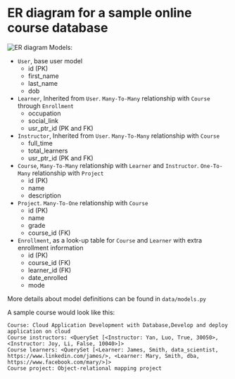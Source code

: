 # ER diagram for a sample online course database
![ER diagram](https://github.com/ibm-developer-skills-network/gwmom-cad7-django-orm/blob/master/images/orm.png)
Models:
- `User`, base user model
    * id (PK)
    * first_name
    * last_name
    * dob
- `Learner`, Inherited from `User`. `Many-To-Many` relationship 
with `Course` through `Enrollment`
    * occupation
    * social_link
    * usr_ptr_id (PK and FK)
- `Instructor`, Inherited from `User`. `Many-To-Many` relationship 
with `Course`
    * full_time
    * total_learners
    * usr_ptr_id (PK and FK)
- `Course`, `Many-To-Many` relationship with `Learner` and 
`Instructor`. `One-To-Many` relationship with `Project`
    * id (PK)
    * name
    * description
- `Project`. `Many-To-One` relationship with `Course`
    * id (PK)
    * name
    * grade
    * course_id (FK)
- `Enrollment`, as a look-up table for `Course` and `Learner` with
extra enrollment information
    * id (PK)
    * course_id (FK)
    * learner_id (FK)
    * date_enrolled
    * mode

More details about model definitions can be found in `data/models.py`

A sample course would look like this:
```
Course: Cloud Application Development with Database,Develop and deploy application on cloud
Course instructors: <QuerySet [<Instructor: Yan, Luo, True, 30050>, <Instructor: Joy, Li, False, 10040>]>
Course learners: <QuerySet [<Learner: James, Smith, data_scientist, https://www.linkedin.com/james/>, <Learner: Mary, Smith, dba, https://www.facebook.com/mary/>]>
Course project: Object-relational mapping project
```